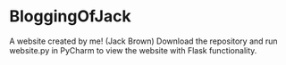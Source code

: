 # BloggingOfJack
A website created by me! (Jack Brown)
Download the repository and run website.py in PyCharm to view the website with Flask functionality.
